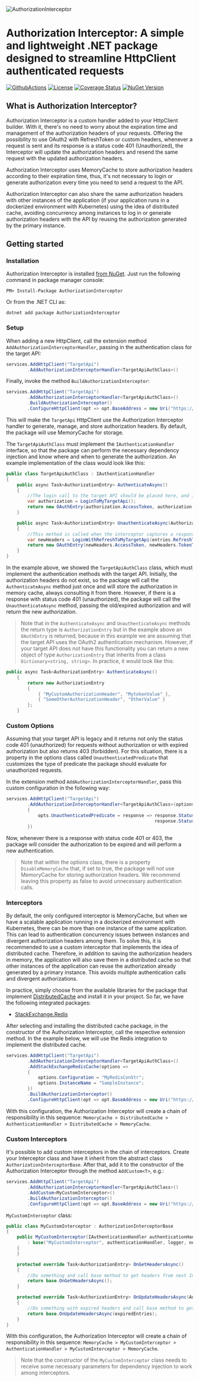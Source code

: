 ![AuthorizationInterceptor](./resources/icon.png)

# Authorization Interceptor: A simple and lightweight .NET package designed to streamline HttpClient authenticated requests
[![GithubActions](https://github.com/Adolfok3/authorizationinterceptor/actions/workflows/main.yml/badge.svg)](https://github.com/Adolfok3/AuthorizationInterceptor/actions)
[![License](https://img.shields.io/badge/license-MIT-green)](./LICENSE)
[![Coverage Status](https://coveralls.io/repos/github/Adolfok3/authorizationinterceptor/badge.svg?branch=main)](https://coveralls.io/github/Adolfok3/authorizationinterceptor?branch=main)
[![NuGet Version](https://img.shields.io/nuget/vpre/AuthorizationInterceptor)](https://www.nuget.org/packages/AuthorizationInterceptor)

## What is Authorization Interceptor?
Authorization Interceptor is a custom handler added to your HttpClient builder. With it, there's no need to worry about the expiration time and management of the authorization headers of your requests. Offering the possibility to use OAuth2 with RefreshToken or custom headers, whenever a request is sent and its response is a status code 401 (Unauthorized), the Interceptor will update the authorization headers and resend the same request with the updated authorization headers.

Authorization Interceptor uses MemoryCache to store authorization headers according to their expiration time, thus, it's not necessary to login or generate authorization every time you need to send a request to the API.

Authorization Interceptor can also share the same authorization headers with other instances of the application (if your application runs in a dockerized environment with Kubernetes) using the idea of distributed cache, avoiding concurrency among instances to log in or generate authorization headers with the API by reusing the authorization generated by the primary instance.

## Getting started

### Installation
Authorization Interceptor is installed [from NuGet](https://nuget.org/packages/authorizationinterceptor). Just run the following command in package manager console:
```
PM> Install-Package AuthorizationInterceptor
```

Or from the .NET CLI as:
```
dotnet add package AuthorizationInterceptor
```
### Setup
When adding a new HttpClient, call the extension method `AddAuthorizationInterceptorHandler`, passing in the authentication class for the target API:
```csharp
services.AddHttpClient("TargetApi")
        .AddAuthorizationInterceptorHandler<TargetApiAuthClass>()
```

Finally, invoke the method `BuildAuthorizationInterceptor`:
```csharp
services.AddHttpClient("TargetApi")
        .AddAuthorizationInterceptorHandler<TargetApiAuthClass>()
        .BuildAuthorizationInterceptor()
        .ConfigureHttpClient(opt => opt.BaseAddress = new Uri("https://targetapi.com"));
```

This will make the `TargetApi` HttpClient use the Authorization Interceptor handler to generate, manage, and store authorization headers. By default, the package will use MemoryCache for storage.

The `TargetApiAuthClass` must implement the `IAuthenticationHandler` interface, so that the package can perform the necessary dependency injection and know where and when to generate the authorization. An example implementation of the class would look like this:

```csharp
public class TargetApiAuthClass : IAuthenticationHandler
{
    public async Task<AuthorizationEntry> AuthenticateAsync()
    {
        //The login call to the target API should be placed here, and it should return the authorization headers.
        var authorization = LoginToMyTargetApi();
        return new OAuthEntry(authorization.AccessToken, authorization.TokenType, authorization.ExpiresIn, authorization.RefreshToken);
    }

    public async Task<AuthorizationEntry> UnauthenticateAsync(AuthorizationEntry? entries)
    {
        //This method is called when the interceptor captures a response with a status code of 401. It is most commonly used for integrations with APIs that use RefreshToken. If the target API does not have the refresh token functionality, you should implement the same call as in the `AuthenticateAsync` method.
        var newHeaders = LoginWithRefreshToMyTargetApi(entries.RefreshToken);
        return new OAuthEntry(newHeaders.AccessToken, newHeaders.TokenType, newHeaders.ExpiresIn, newHeaders.RefreshToken);
    }
}
```

In the example above, we showed the `TargetApiAuthClass` class, which must implement the authentication methods with the target API. Initially, the authorization headers do not exist, so the package will call the `AuthenticateAsync` method just once and will store the authorization in memory cache, always consulting it from there. However, if there is a response with status code 401 (unauthorized), the package will call the `UnauthenticateAsync` method, passing the old/expired authorization and will return the new authorization.

> Note that in the `AuthenticateAsync` and `UnauthenticateAsync` methods the return type is `AuthorizationEntry` but in the example above an `OAuthEntry` is returned, because in this example we are assuming that the target API uses the OAuth2 authentication mechanism. However, if your target API does not have this functionality you can return a new object of type `AuthorizationEntry` that inherits from a class `Dictionary<string, string>`. In practice, it would look like this:

```csharp
public async Task<AuthorizationEntry> AuthenticateAsync()
    {
        return new AuthorizationEntry
        {
            { "MyCustomAuthorizationHeader", "MytokenValue" },
            { "SomeOtherAuthorizationHeader", "OtherValue" }
        };
    }
```

### Custom Options
Assuming that your target API is legacy and it returns not only the status code 401 (unauthorized) for requests without authorization or with expired authorization but also returns 403 (forbidden). For this situation, there is a property in the options class called `UnauthenticatedPredicate` that customizes the type of predicate the package should evaluate for unauthorized requests.

In the extension method `AddAuthorizationInterceptorHandler`, pass this custom configuration in the following way:
```csharp
services.AddHttpClient("TargetApi")
        .AddAuthorizationInterceptorHandler<TargetApiAuthClass>(options =>
        {
            opts.UnauthenticatedPredicate = response => response.StatusCode == System.Net.HttpStatusCode.Forbidden ||
                                                        response.StatusCode == System.Net.HttpStatusCode.Unauthorized;
        })
```

Now, whenever there is a response with status code 401 or 403, the package will consider the authorization to be expired and will perform a new authentication.

> Note that within the options class, there is a property `DisableMemoryCache` that, if set to true, the package will not use MemoryCache for storing authorization headers. We recommend leaving this property as false to avoid unnecessary authentication calls.

### Interceptors
By default, the only configured interceptor is MemoryCache, but when we have a scalable application running in a dockerized environment with Kubernetes, there can be more than one instance of the same application. This can lead to authentication concurrency issues between instances and divergent authorization headers among them. To solve this, it is recommended to use a custom interceptor that implements the idea of distributed cache. Therefore, in addition to saving the authorization headers in memory, the application will also save them in a distributed cache so that other instances of the application can reuse the authorization already generated by a primary instance. This avoids multiple authentication calls and divergent authorizations.

In practice, simply choose from the available libraries for the package that implement [DistributedCache](https://learn.microsoft.com/en-us/aspnet/core/performance/caching/distributed) and install it in your project. So far, we have the following integrated packages:


- [StackExchange.Redis](https://github.com/Adolfok3/AuthorizationInterceptor.Extensions.Interceptors.StackExchange.Redis)

After selecting and installing the distributed cache package, in the constructor of the Authorization Interceptor, call the respective extension method. In the example below, we will use the Redis integration to implement the distributed cache.
```csharp
services.AddHttpClient("TargetApi")
        .AddAuthorizationInterceptorHandler<TargetApiAuthClass>()
        .AddStackExchangeRedisCache(options =>
        {
            options.Configuration = "MyRedisConStr";
            options.InstanceName = "SampleInstance";
        })
        .BuildAuthorizationInterceptor()
        .ConfigureHttpClient(opt => opt.BaseAddress = new Uri("https://targetapi.com"));
```

With this configuration, the Authorization Interceptor will create a chain of responsibility in this sequence: `MemoryCache > DistributedCache > AuthenticationHandler > DistributedCache > MemoryCache`.

### Custom Interceptors

It's possible to add custom interceptors in the chain of interceptors. Create your Interceptor class and have it inherit from the abstract class `AuthorizationInterceptorBase`. After that, add it to the constructor of the Authorization Interceptor through the method `AddCustom<T>`, e.g.:

```csharp
services.AddHttpClient("TargetApi")
        .AddAuthorizationInterceptorHandler<TargetApiAuthClass>()
        .AddCustom<MyCustomInterceptor>()
        .BuildAuthorizationInterceptor()
        .ConfigureHttpClient(opt => opt.BaseAddress = new Uri("https://targetapi.com"));
```

`MyCustomInterceptor` class:

```csharp
public class MyCustomInterceptor : AuthorizationInterceptorBase
{
    public MyCustomInterceptor(IAuthenticationHandler authenticationHandler, ILogger<AuthorizationInterceptorBase> logger, IAuthorizationInterceptor? nextInterceptor = null)
        : base("MyCustomInterceptor", authenticationHandler, logger, nextInterceptor)
    {
    }

    protected override Task<AuthorizationEntry> OnGetHeadersAsync()
    {
        //Do something and call base method to get headers from next Interceptor
        return base.OnGetHeadersAsync();
    }

    protected override Task<AuthorizationEntry> OnUpdateHeadersAsync(AuthorizationEntry expiredEntries)
    {
        //Do something with expired headers and call base method to get new headers from next Interceptor
        return base.OnUpdateHeadersAsync(expiredEntries);
    }
}
```

With this configuration, the Authorization Interceptor will create a chain of responsibility in this sequence: `MemoryCache > MyCustomInterceptor > AuthenticationHandler > MyCustomInterceptor > MemoryCache`.

> Note that the constructor of the `MyCustomInterceptor` class needs to receive some necessary parameters for dependency injection to work among interceptors.
